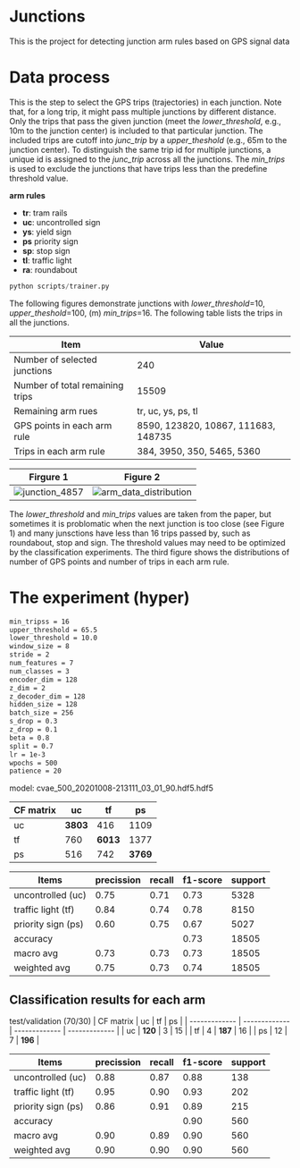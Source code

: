 # Junctions
This is the project for detecting junction arm rules based on GPS signal data 


# Data process
This is the step to select the GPS trips (trajectories) in each junction.
Note that, for a long trip, it might pass multiple junctions by different distance. Only the trips that pass the given junction (meet the *lower_threshold*, e.g., 10m to the junction center) is included to that particular junction. The included trips are cutoff into *junc_trip* by a *upper_theshold* (e.g., 65m to the junction center). 
To distinguish the same trip id for multiple junctions, a unique id is assigned to the *junc_trip* across all the junctions. The *min_trips* is used to exclude the junctions that have trips less than the predefine threshold value.

**arm rules**
- **tr**: tram rails
- **uc**: uncontrolled sign
- **ys**: yield sign
- **ps** priority sign
- **sp**: stop sign
- **tl**: traffic light
- **ra**: roundabout
 
``` python
python scripts/trainer.py
```

The following figures demonstrate junctions with *lower_threshold*=10, *upper_theshold*=100, (m) *min_trips*=16.
The following table lists the trips in all the junctions.

| Item  | Value |
| ------------- | ------------- |
| Number of selected junctions  | 240  |
| Number of total remaining trips  | 15509  |
| Remaining arm rues  | tr, uc, ys, ps, tl |
| GPS points in each arm rule | 8590, 123820, 10867, 111683, 148735 |
| Trips in each arm rule | 384, 3950, 350, 5465, 5360 |

Firgure 1            |  Figure 2
:-------------------------:|:-------------------------:
![junction_4857](https://github.com/haohao11/Junctions/blob/master/analysis/junctTrajs_4857_139.png) |  ![arm_data_distribution](https://github.com/haohao11/Junctions/blob/master/analysis/data_distribution.png)

The *lower_threshold* and *min_trips* values are taken from the paper, but sometimes it is problomatic when the next junction is too close (see Figure 1) and many junsctions have less than 16 trips passed by, such as roundabout, stop and sign. The threshold values may need to be optimized by the classification experiments. The third figure shows the distributions of number of GPS points and number of trips in each arm rule.


# The experiment (hyper)
```html
min_tripss = 16
upper_threshold = 65.5
lower_threshold = 10.0
window_size = 8
stride = 2
num_features = 7
num_classes = 3
encoder_dim = 128
z_dim = 2
z_decoder_dim = 128
hidden_size = 128
batch_size = 256
s_drop = 0.3
z_drop = 0.1
beta = 0.8
split = 0.7
lr = 1e-3
wpochs = 500
patience = 20
````

model: cvae_500_20201008-213111_03_01_90.hdf5.hdf5

| CF matrix  | uc | tf  | ps |
| ------------- | ------------- | ------------- | ------------- |
| uc | **3803** | 416 | 1109 |
| tf | 760 | **6013** | 1377 |
| ps | 516 | 742 | **3769** |

| Items  | precission | recall  | f1-score | support |
| ------------- | ------------- | ------------- | ------------- |------------- |
| uncontrolled (uc) | 0.75 | 0.71 | 0.73 | 5328 |
| traffic light (tf) | 0.84 | 0.74 | 0.78 | 8150 |
| priority sign (ps) | 0.60 | 0.75 | 0.67 | 5027 |
| accuracy |  |  | 0.73 | 18505 |
| macro avg | 0.73 | 0.73 | 0.73 | 18505 |
| weighted avg | 0.75 | 0.73 | 0.74 | 18505 |

## Classification results for each arm
test/validation (70/30)
| CF matrix  | uc | tf  | ps |
| ------------- | ------------- | ------------- | ------------- |
| uc | **120** | 3 | 15 |
| tf | 4 | **187** | 16 |
| ps | 12 | 7 | **196** |

| Items  | precission | recall  | f1-score | support |
| ------------- | ------------- | ------------- | ------------- |------------- |
| uncontrolled (uc) | 0.88 | 0.87 | 0.88 | 138 |
| traffic light (tf) | 0.95 | 0.90 | 0.93 | 202 |
| priority sign (ps) | 0.86 | 0.91 | 0.89 | 215 |
| accuracy |  |  | 0.90 | 560 |
| macro avg | 0.90 | 0.89 | 0.90 | 560 |
| weighted avg | 0.90 | 0.90 | 0.90 | 560 |
